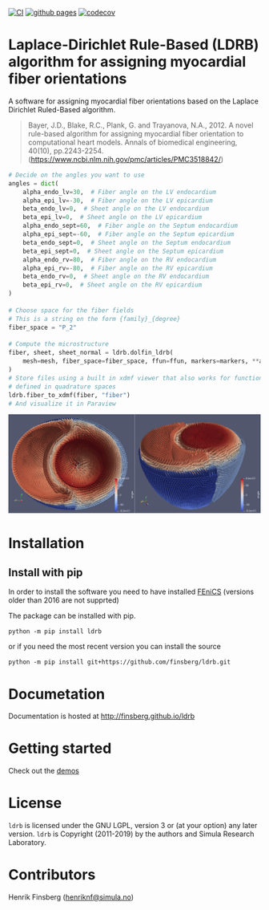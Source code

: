 [![CI](https://github.com/finsberg/ldrb/actions/workflows/main.yml/badge.svg)](https://github.com/finsberg/ldrb/actions/workflows/main.yml)
[![github pages](https://github.com/finsberg/ldrb/actions/workflows/github-pages.yml/badge.svg)](https://github.com/finsberg/ldrb/actions/workflows/github-pages.yml)
[![codecov](https://codecov.io/gh/finsberg/ldrb/branch/master/graph/badge.svg?token=J69bEFdomc)](https://codecov.io/gh/finsberg/ldrb)

# Laplace-Dirichlet Rule-Based (LDRB) algorithm for assigning myocardial fiber orientations


A software for assigning myocardial fiber orientations based on the Laplace Dirichlet Ruled-Based algorithm.

> Bayer, J.D., Blake, R.C., Plank, G. and Trayanova, N.A., 2012.
> A novel rule-based algorithm for assigning myocardial fiber orientation
>to computational heart models. Annals of biomedical engineering, 40(10),
pp.2243-2254.(https://www.ncbi.nlm.nih.gov/pmc/articles/PMC3518842/)

```python
# Decide on the angles you want to use
angles = dict(
    alpha_endo_lv=30,  # Fiber angle on the LV endocardium
    alpha_epi_lv=-30,  # Fiber angle on the LV epicardium
    beta_endo_lv=0,  # Sheet angle on the LV endocardium
    beta_epi_lv=0,  # Sheet angle on the LV epicardium
    alpha_endo_sept=60,  # Fiber angle on the Septum endocardium
    alpha_epi_sept=-60,  # Fiber angle on the Septum epicardium
    beta_endo_sept=0,  # Sheet angle on the Septum endocardium
    beta_epi_sept=0,  # Sheet angle on the Septum epicardium
    alpha_endo_rv=80,  # Fiber angle on the RV endocardium
    alpha_epi_rv=-80,  # Fiber angle on the RV epicardium
    beta_endo_rv=0,  # Sheet angle on the RV endocardium
    beta_epi_rv=0,  # Sheet angle on the RV epicardium
)

# Choose space for the fiber fields
# This is a string on the form {family}_{degree}
fiber_space = "P_2"

# Compute the microstructure
fiber, sheet, sheet_normal = ldrb.dolfin_ldrb(
    mesh=mesh, fiber_space=fiber_space, ffun=ffun, markers=markers, **angles
)
# Store files using a built in xdmf viewer that also works for functions
# defined in quadrature spaces
ldrb.fiber_to_xdmf(fiber, "fiber")
# And visualize it in Paraview
```

![_](https://github.com/finsberg/ldrb/raw/master/docs/_static/figures/biv_fiber.png)

# Installation

## Install with pip
In order to install the software you need to have
installed [FEniCS](https://fenicsproject.org) (versions older than 2016
are not supprted)

The package can be installed with pip.
```
python -m pip install ldrb
```
or if you need the most recent version you can install the source
```
python -m pip install git+https://github.com/finsberg/ldrb.git
```

# Documetation
Documentation is hosted at http://finsberg.github.io/ldrb

# Getting started
Check out the [demos](https://henrikfinsberg.com/ldrb/demo_lv.html)

# License
`ldrb` is licensed under the GNU LGPL, version 3 or (at your option) any later version.
`ldrb` is Copyright (2011-2019) by the authors and Simula Research Laboratory.

# Contributors
Henrik Finsberg (henriknf@simula.no)
